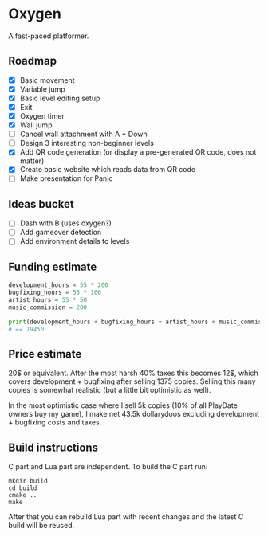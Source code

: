 # Oxygen

A fast-paced platformer.

## Roadmap

- [x] Basic movement
- [x] Variable jump
- [x] Basic level editing setup
- [x] Exit
- [x] Oxygen timer
- [x] Wall jump
- [ ] Cancel wall attachment with A + Down
- [ ] Design 3 interesting non-beginner levels
- [x] Add QR code generation (or display a pre-generated QR code, does not matter)
- [x] Create basic website which reads data from QR code
- [ ] Make presentation for Panic

## Ideas bucket

- [ ] Dash with B (uses oxygen?)
- [ ] Add gameover detection
- [ ] Add environment details to levels

## Funding estimate

```python
development_hours = 55 * 200
bugfixing_hours = 55 * 100
artist_hours = 55 * 50
music_commission = 200

print(development_hours + bugfixing_hours + artist_hours + music_commission)
# == 19450
```

## Price estimate

20$ or equivalent. After the most harsh 40% taxes this becomes 12$, which covers development + bugfixing after selling 1375 copies. Selling this many copies is somewhat realistic (but a little bit optimistic as well).

In the most optimistic case where I sell 5k copies (10% of all PlayDate owners buy my game), I make net 43.5k dollarydoos excluding development + bugfixing costs and taxes.

## Build instructions

C part and Lua part are independent. To build the C part run:

```
mkdir build
cd build
cmake ..
make
```

After that you can rebuild Lua part with recent changes and the latest C build will be reused.